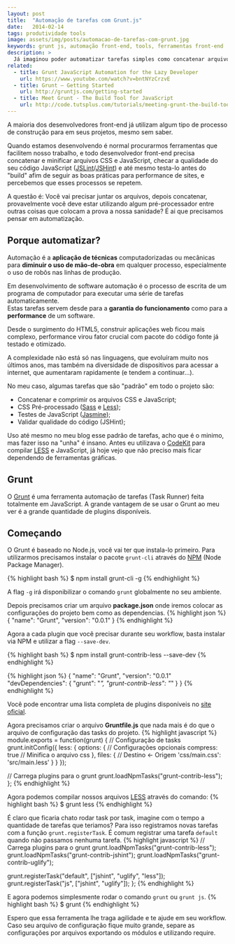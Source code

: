 ```yaml
---
layout: post
title:  "Automação de tarefas com Grunt.js"
date:   2014-02-14
tags: produtividade tools
image: assets/img/posts/automacao-de-tarefas-com-grunt.jpg
keywords: grunt js, automação front-end, tools, ferramentas front-end
description: >
  Já imaginou poder automatizar tarefas simples como concatenar arquivos, minificar, testar e até mesmo atualizar o navegador a cada Ctrl+S? Conheça o Grunt.js.
related:
  - title: Grunt JavaScript Automation for the Lazy Developer
    url: https://www.youtube.com/watch?v=bntNYzCrzvE
  - title: Grunt – Getting Started
    url: http://gruntjs.com/getting-started
  - title: Meet Grunt - The Build Tool for JavaScript
    url: http://code.tutsplus.com/tutorials/meeting-grunt-the-build-tool-for-javascript--net-24856
---
```

A maioria dos desenvolvedores front-end já utilizam algum tipo de processo de construção para em seus projetos, mesmo sem saber.

Quando estamos desenvolvendo é normal procurarmos ferramentas que facilitem nosso trabalho, e todo desenvolvedor front-end precisa concatenar e minificar arquivos CSS e JavaScript, checar a qualidade do seu código JavaScript ([JSLint](http://www.jshint.com/)/[JSHint](http://www.jslint.com/)) e até mesmo testa-lo antes do "build" afim de seguir as boas práticas para performance de sites, e percebemos que esses processos se repetem.

A questão é: Você vai precisar juntar os arquivos, depois concatenar, provavelmente você deve estar utilizando algum pré-processador entre outras coisas que colocam a prova a nossa sanidade? É ai que precisamos pensar em automatização.

## Porque automatizar?
Automação é a **aplicação de técnicas** computadorizadas ou mecânicas para **diminuir o uso de mão-de-obra** em qualquer processo, especialmente o uso de robôs nas linhas de produção.

Em desenvolvimento de software automação é o processo de escrita de um programa de computador para executar uma série de tarefas automaticamente. <br>
Estas tarefas servem desde para a **garantia do funcionamento** como para a **performance** de um software.

Desde o surgimento do HTML5, construir aplicações web ficou mais complexo, performance virou fator crucial com pacote do código fonte já testado e otimizado.

A complexidade não está só nas linguagens, que evoluíram muito nos últimos anos, mas também na diversidade de dispositivos para acessar a internet, que aumentaram rapidamente (e tendem a continuar...).

No meu caso, algumas tarefas que são "padrão" em todo o projeto são:

- Concatenar e comprimir os arquivos CSS e JavaScript;
- CSS Pré-processado ([Sass](http://sass-lang.com/) e [Less](http://lesscss.org/));
- Testes de JavaScript ([Jasmine](http://jasmine.github.io/));
- Validar qualidade do código (JSHint);

Uso até mesmo no meu blog esse padrão de tarefas, acho que é o minimo, mas fazer isso na "unha" é insano. Antes eu utilizava o [CodeKit](https://incident57.com/codekit/) para compilar [LESS]({{site.url}}/2013/css-dinamico-com-less/) e JavaScript, já hoje vejo que não preciso mais ficar dependendo de ferramentas gráficas.

## Grunt
O [Grunt](http://gruntjs.com/) é uma ferramenta automação de tarefas (Task Runner) feita totalmente em JavaScript. A grande vantagem de se usar o Grunt ao meu ver é a grande quantidade de plugins disponíveis.

## Começando
O Grunt é baseado no Node.js, você vai ter que instala-lo primeiro. Para utilizarmos precisamos instalar o pacote `grunt-cli` através do [NPM](https://npmjs.org/) (Node Package Manager).

{% highlight bash %}
$ npm install grunt-cli -g
{% endhighlight %}

A flag `-g` irá disponibilizar o comando `grunt` globalmente no seu ambiente.

Depois precisamos criar um arquivo **package.json** onde iremos colocar as configurações do projeto bem como as dependencias.
{% highlight json %}
{
  "name": "Grunt",
  "version": "0.0.1"
}
{% endhighlight %}

Agora a cada plugin que você precisar durante seu workflow, basta instalar via NPM e utilizar a flag `--save-dev`.

{% highlight bash %}
$ npm install grunt-contrib-less --save-dev
{% endhighlight %}

{% highlight json %}
{
  "name": "Grunt",
  "version": "0.0.1"
  "devDependencies": {
    "grunt": "*",
    "grunt-contrib-less": "*"
  }
}
{% endhighlight %}

Você pode encontrar uma lista completa de plugins disponíveis no [site oficial](http://gruntjs.com/plugins).

Agora precisamos criar o arquivo **Gruntfile.js** que nada mais é do que o arquivo de configuração das tasks do projeto.
{% highlight javascript %}
module.exports = function(grunt) {
  // Configuração de tasks
  grunt.initConfig({
      less: {
        options: { // Configurações opcionais
          compress: true // Minifica o arquivo css
        },
        files: { // Destino <- Origem
          'css/main.css': 'src/main.less'
        }
      }
  });

  // Carrega plugins para o grunt
  grunt.loadNpmTasks("grunt-contrib-less");
};
{% endhighlight %}

Agora podemos compilar nossos arquivos [LESS]({{site.url}}/2013/css-dinamico-com-less/) através do comando:
{% highlight bash %}
$ grunt less
{% endhighlight %}

É claro que ficaria chato rodar task por task, imagine com o tempo a quantidade de tarefas que teriamos? Para isso registramos novas tarefas com a função `grunt.registerTask`. É comum registrar uma tarefa `default` quando não passamos nenhuma tarefa.
{% highlight javascript %}
  // Carrega plugins para o grunt
  grunt.loadNpmTasks("grunt-contrib-less");
  grunt.loadNpmTasks("grunt-contrib-jshint");
  grunt.loadNpmTasks("grunt-contrib-uglify");

  grunt.registerTask("default", ["jshint", "uglify", "less"]);
  grunt.registerTask("js", ["jshint", "uglify"]);
};
{% endhighlight %}

E agora podemos simplesmente rodar o comando `grunt` ou `grunt js`.
{% highlight bash %}
$ grunt
{% endhighlight %}

Espero que essa ferramenta lhe traga agilidade e te ajude em seu workflow. Caso seu arquivo de configuração fique muito grande, separe as configurações por arquivos exportando os módulos e utilizando require.
